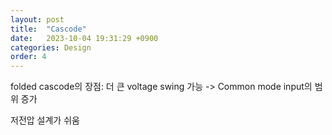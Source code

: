 ```yaml
---
layout: post
title:  "Cascode"
date:   2023-10-04 19:31:29 +0900
categories: Design
order: 4
---
```


folded cascode의 장점:
더 큰 voltage swing 가능 -> Common mode input의 범위 증가

저전압 설계가 쉬움